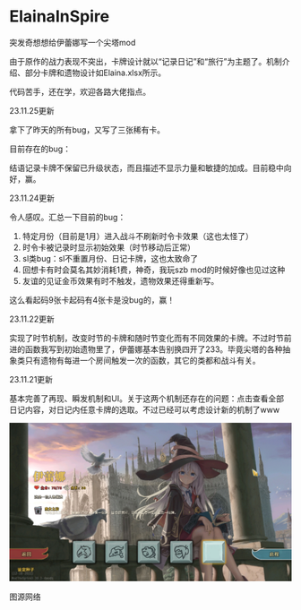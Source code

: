 # ElainaInSpire
突发奇想想给伊蕾娜写一个尖塔mod

由于原作的战力表现不突出，卡牌设计就以“记录日记”和“旅行”为主题了。机制介绍、部分卡牌和遗物设计如Elaina.xlsx所示。

代码苦手，还在学，欢迎各路大佬指点。

23.11.25更新

拿下了昨天的所有bug，又写了三张稀有卡。

目前存在的bug：

结语记录卡牌不保留已升级状态，而且描述不显示力量和敏捷的加成。目前稳中向好，赢。

23.11.24更新

令人感叹。汇总一下目前的bug：

1. 特定月份（目前是1月）进入战斗不刷新时令卡效果（这也太怪了）
2. 时令卡被记录时显示初始效果（时节移动后正常）
3. sl类bug：sl不重置月份、日记卡牌，这也太致命了
4. 回想卡有时会莫名其妙消耗1费，神奇，我玩szb mod的时候好像也见过这种
5. 友谊的见证金币效果有时不触发，遗物效果还得重新写。

这么看起码9张卡起码有4张卡是没bug的，赢！

23.11.22更新

实现了时节机制，改变时节的卡牌和随时节变化而有不同效果的卡牌。不过时节前进的函数我写到初始遗物里了，伊蕾娜基本告别换四开了233。毕竟尖塔的各种抽象类只有遗物有每进一个房间触发一次的函数，其它的类都和战斗有关。

23.11.21更新

基本完善了再现、瞬发机制和UI。关于这两个机制还存在的问题：点击查看全部日记内容，对日记内任意卡牌的选取。不过已经可以考虑设计新的机制了www

![img](https://github.com/fe11n/ElainaInSpire/blob/master/ElainaInSpire.png)

图源网络
